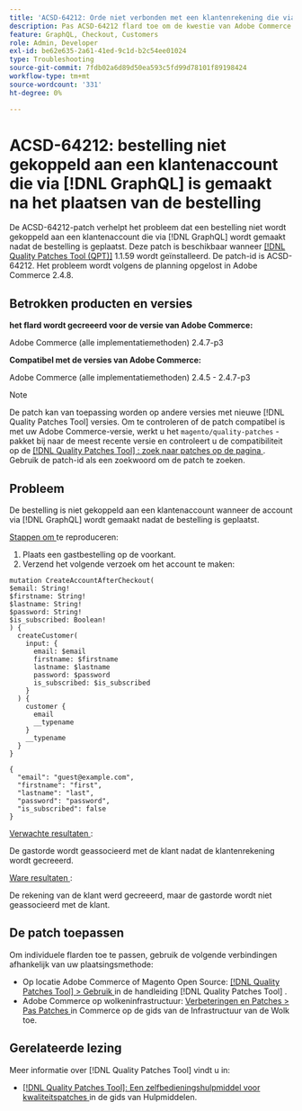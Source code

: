 ```yaml
---
title: 'ACSD-64212: Orde niet verbonden met een klantenrekening die via  [!DNL GraphQL]  wordt gecreeerd na het plaatsen van orde'
description: Pas ACSD-64212 flard toe om de kwestie van Adobe Commerce te bevestigen waar een orde niet verbonden met een klantenrekening wordt die via  [!DNL GraphQL]  na het plaatsen van de orde wordt gecreeerd.
feature: GraphQL, Checkout, Customers
role: Admin, Developer
exl-id: be62e635-2a61-41ed-9c1d-b2c54ee01024
type: Troubleshooting
source-git-commit: 7fdb02a6d89d50ea593c5fd99d78101f89198424
workflow-type: tm+mt
source-wordcount: '331'
ht-degree: 0%

---
```


# ACSD-64212: bestelling niet gekoppeld aan een klantenaccount die via [!DNL GraphQL] is gemaakt na het plaatsen van de bestelling

De ACSD-64212-patch verhelpt het probleem dat een bestelling niet wordt gekoppeld aan een klantenaccount die via [!DNL GraphQL] wordt gemaakt nadat de bestelling is geplaatst. Deze patch is beschikbaar wanneer [[!DNL Quality Patches Tool (QPT)]](/help/tools/quality-patches-tool/quality-patches-tool-to-self-serve-quality-patches.md) 1.1.59 wordt geïnstalleerd. De patch-id is ACSD-64212. Het probleem wordt volgens de planning opgelost in Adobe Commerce 2.4.8.

## Betrokken producten en versies

**het flard wordt gecreeerd voor de versie van Adobe Commerce:**

Adobe Commerce (alle implementatiemethoden) 2.4.7-p3

**Compatibel met de versies van Adobe Commerce:**

Adobe Commerce (alle implementatiemethoden) 2.4.5 - 2.4.7-p3

>[!NOTE]
>
>De patch kan van toepassing worden op andere versies met nieuwe [!DNL Quality Patches Tool] versies. Om te controleren of de patch compatibel is met uw Adobe Commerce-versie, werkt u het `magento/quality-patches` -pakket bij naar de meest recente versie en controleert u de compatibiliteit op de [[!DNL Quality Patches Tool] : zoek naar patches op de pagina ](https://experienceleague.adobe.com/tools/commerce-quality-patches/index.html?lang=nl-NL) . Gebruik de patch-id als een zoekwoord om de patch te zoeken.

## Probleem

De bestelling is niet gekoppeld aan een klantenaccount wanneer de account via [!DNL GraphQL] wordt gemaakt nadat de bestelling is geplaatst.

<u> Stappen om </u> te reproduceren:

1. Plaats een gastbestelling op de voorkant.
1. Verzend het volgende verzoek om het account te maken:

```
mutation CreateAccountAfterCheckout(
$email: String!
$firstname: String!
$lastname: String!
$password: String!
$is_subscribed: Boolean!
) {
  createCustomer(
    input: {
      email: $email
      firstname: $firstname
      lastname: $lastname
      password: $password
      is_subscribed: $is_subscribed
    }
  ) {
    customer {
      email
      __typename
    }
    __typename
  }
}
```

```
{
  "email": "guest@example.com",
  "firstname": "first",
  "lastname": "last",
  "password": "password",
  "is_subscribed": false
}
```

<u> Verwachte resultaten </u>:

De gastorde wordt geassocieerd met de klant nadat de klantenrekening wordt gecreeerd.

<u> Ware resultaten </u>:

De rekening van de klant werd gecreeerd, maar de gastorde wordt niet geassocieerd met de klant.


## De patch toepassen

Om individuele flarden toe te passen, gebruik de volgende verbindingen afhankelijk van uw plaatsingsmethode:

* Op locatie Adobe Commerce of Magento Open Source: [[!DNL Quality Patches Tool] > Gebruik ](/help/tools/quality-patches-tool/usage.md) in de handleiding [!DNL Quality Patches Tool] .
* Adobe Commerce op wolkeninfrastructuur: [ Verbeteringen en Patches > Pas Patches ](https://experienceleague.adobe.com/docs/commerce-cloud-service/user-guide/develop/upgrade/apply-patches.html?lang=nl-NL) in Commerce op de gids van de Infrastructuur van de Wolk toe.


## Gerelateerde lezing

Meer informatie over [!DNL Quality Patches Tool] vindt u in:

* [[!DNL Quality Patches Tool]: Een zelfbedieningshulpmiddel voor kwaliteitspatches ](/help/tools/quality-patches-tool/quality-patches-tool-to-self-serve-quality-patches.md) in de gids van Hulpmiddelen.
